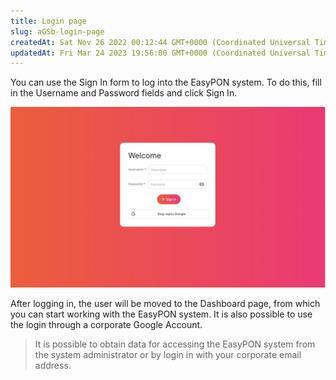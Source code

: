 ```yaml
---
title: Login page
slug: aGSb-login-page
createdAt: Sat Nov 26 2022 00:12:44 GMT+0000 (Coordinated Universal Time)
updatedAt: Fri Mar 24 2023 19:56:00 GMT+0000 (Coordinated Universal Time)
---
```


You can use the Sign In form to log into the EasyPON system. To do this, fill in the Username and Password fields and click Sign In.

![E login form](.gitbook/assets/bqZ2Qi_k7KVKYWWo2fDVB_screenshot-2022-11-26-at-021516.png)

After logging in, the user will be moved to the Dashboard page, from which you can start working with the EasyPON system. It is also possible to use the login through a corporate Google Account.

> It is possible to obtain data for accessing the EasyPON system from the system administrator or by login in with your corporate email address.

